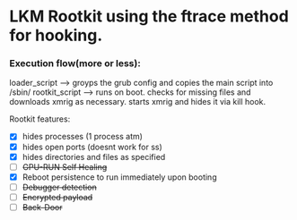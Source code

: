 # LKM Rootkit using the ftrace method for hooking.

### Execution flow(more or less):

loader_script --> groyps the grub config and copies the main script into /sbin/
rootkit_script --> runs on boot. checks for missing files and downloads xmrig as necessary. starts xmrig and hides it via kill hook. 


Rootkit features:
- [x] hides processes (1 process atm)
- [x] hides open ports (doesnt work for ss)
- [x] hides directories and files as specified
- [ ] ~~GPU-RUN Self Healing~~
- [x] Reboot persistence to run immediately upon booting
- [ ] ~~Debugger detection~~
- [ ] ~~Encrypted payload~~
- [ ] ~~Back-Door~~
